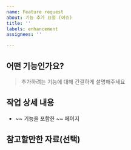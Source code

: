 ```yaml
---
name: Feature request
about: 기능 추가 요청 (이슈)
title: ''
labels: enhancement
assignees: ''

---
```


## 어떤 기능인가요?

> 추가하려는 기능에 대해 간결하게 설명해주세요

## 작업 상세 내용
- ~~ 기능을 포함한 ~~ 페이지

## 참고할만한 자료(선택)
